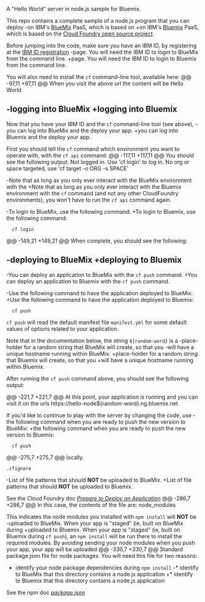 A "Hello World" server in node.js sample for Bluemix.
  
  This repo contains a complete sample of a node.js program that you can deploy
 -on IBM's [BlueMix](https://bluemix.net/) PaaS, which is based on
 +on IBM's [Bluemix](https://bluemix.net/) PaaS, which is based on
  the [Cloud Foundry open source project](http://cloudfoundry.org/).
  
  Before jumping into the code, make sure you have an IBM ID, by
  registering at the
  [IBM ID registration](https://www.ibm.com/account/profile/us?page=reg)
 -page.  You will need the IBM ID to login to BlueMix from the command line.
 +page.  You will need the IBM ID to login to Bluemix from the command line.
  
  You will also need to install the `cf` command-line tool, available
  here:
 @@ -97,11 +97,11 @@ When you visit the above url the content will be Hello World
  
  
  
 -logging into BlueMix
 +logging into Bluemix
  --------------------------------------------------------------------------------
  
  Now that you have your IBM ID and the `cf` command-line tool (see above),
 -you can log into BlueMix and the deploy your app.
 +you can log into Bluemix and the deploy your app.
  
  First you should tell the `cf` command which environment you want to operate
  with, with the `cf api` command:
 @@ -117,11 +117,11 @@ You should see the following output:
      Not logged in. Use 'cf login' to log in.
      No org or space targeted, use 'cf target -o ORG -s SPACE'
  
 -Note that as long as you only ever interact with the BlueMix environment with the
 +Note that as long as you only ever interact with the Bluemix environment with the
  `cf` command (and not any other CloudFoundry environments), you won't have to
  run the `cf api` command again.
  
 -To login to BlueMix, use the following command:
 +To login to Bluemix, use the following command:
  
      cf login
  
 @@ -149,21 +149,21 @@ When complete, you should see the following:
  
  
  
 -deploying to BlueMix
 +deploying to Bluemix
  --------------------------------------------------------------------------------
  
 -You can deploy an application to BlueMix with the `cf push` command.
 +You can deploy an application to Bluemix with the `cf push` command.
  
 -Use the following command to have the application deployed to BlueMix:
 +Use the following command to have the application deployed to Bluemix:
  
      cf push
  
  `cf push` will read the default manifest file `manifest.yml` for some
  default values of options related to your application.
  
  Note that in the documentation below, the string `${random-word}` is a
 -place-holder for a random string that BlueMix will create, so that you
 -will have a unique hostname running within BlueMix.
 +place-holder for a random string that Bluemix will create, so that you
 +will have a unique hostname running within Bluemix.
  
  After running the `cf push` command above, you should see the following output:
  
 @@ -221,7 +221,7 @@ At this point, your application is running and you can visit it on the urls
      https://hello-node${random-word}.ng.bluemix.net
  
  If you'd like to continue to play with the server by changing the code, use
 -the following command when you are ready to push the new version to BlueMix:
 +the following command when you are ready to push the new version to Bluemix:
  
      cf push
  
 @@ -275,7 +275,7 @@ locally.
  
  `.cfignore`
  
 -List of file patterns that should **NOT** be uploaded to BlueMix.
 +List of file patterns that should **NOT** be uploaded to Bluemix.
  
  See the Cloud Foundry doc
  *[Prepare to Deploy an Application](http://docs.cloudfoundry.org/devguide/deploy-apps/prepare-to-deploy.html)*
 @@ -286,7 +286,7 @@ In this case, the contents of the file are:
      node_modules
  
  This indicates the node modules you installed with `npm install` will **NOT** be
 -uploaded to BlueMix.  When your app is "staged" (ie, built on BlueMix during
 +uploaded to Bluemix.  When your app is "staged" (ie, built on Bluemix during
  `cf push`), an
  `npm install` will be run there to install the required modules.  By avoiding
  sending your node modules when you push your app, your app will be uploaded
 @@ -330,7 +330,7 @@ Standard package.json file for node packages.  You will need this file for two
  reasons:
  
  * identify your node package dependencies during `npm install`
 -* identify to BlueMix that this directory contains a node.js application
 +* identify to Bluemix that this directory contains a node.js application
  
  See the npm doc
  *[package.json](https://npmjs.org/doc/json.html)*
